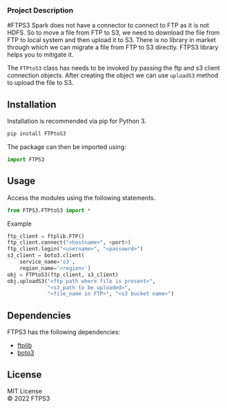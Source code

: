 ### **Project Description**

#FTPS3
Spark does not have a connector to connect to FTP as it is not HDFS. So to move a file from FTP to S3,
we need to download the file from FTP to local system and then upload it to S3. There is no library in 
market through which we can migrate a file from FTP to S3 directly. FTPS3 library helps you to mitigate
it.

The `FTPtoS3` class has needs to be invoked by passing the ftp and s3 client connection objects.
After creating the object we can use `uploadS3` method to upload the file to S3.

## Installation
Installation is recommended via pip for Python 3.
```python
pip install FTPtoS3
```
The package can then be imported using:
```python
import FTPS3
```

## Usage
Access the modules using the following statements.
```python
from FTPS3.FTPtoS3 import *
```

Example
```python
ftp_client = ftplib.FTP()
ftp_client.connect("<hostname>", <port>)
ftp_client.login("<username>", "<passowrd>")
s3_client = boto3.client(
    service_name='s3',
    region_name='<region>')
obj = FTPtoS3(ftp_client, s3_client)
obj.uploadS3("<ftp_path where file is present>",
             "<s3_path to be uploaded>",
             "<file_name in FTP>", "<s3 bucket name>")
```


## Dependencies
FTPS3 has the following dependencies:
* [ftplib](https://docs.python.org/3/library/ftplib.html)
* [boto3](https://boto3.amazonaws.com/v1/documentation/api/latest/guide/quickstart.html)

## License 
MIT License  
© 2022 FTPS3








